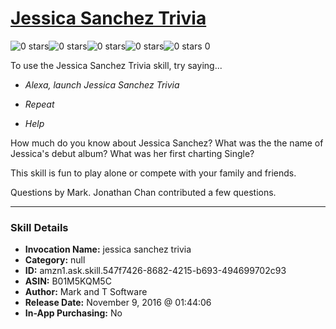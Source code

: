 # [Jessica Sanchez Trivia](http://alexa.amazon.com/#skills/amzn1.ask.skill.547f7426-8682-4215-b693-494699702c93)
![0 stars](../../images/ic_star_border_black_18dp_1x.png)![0 stars](../../images/ic_star_border_black_18dp_1x.png)![0 stars](../../images/ic_star_border_black_18dp_1x.png)![0 stars](../../images/ic_star_border_black_18dp_1x.png)![0 stars](../../images/ic_star_border_black_18dp_1x.png) 0

To use the Jessica Sanchez Trivia skill, try saying...

* *Alexa, launch Jessica Sanchez Trivia*

* *Repeat*

* *Help*

How much do you know about Jessica Sanchez?
What was the the name of Jessica's debut album?
What was her first charting Single?

This skill is fun to play alone or compete with your family and friends.

Questions by Mark. Jonathan Chan contributed a few questions.

***

### Skill Details

* **Invocation Name:** jessica sanchez trivia
* **Category:** null
* **ID:** amzn1.ask.skill.547f7426-8682-4215-b693-494699702c93
* **ASIN:** B01M5KQM5C
* **Author:** Mark and T Software
* **Release Date:** November 9, 2016 @ 01:44:06
* **In-App Purchasing:** No
